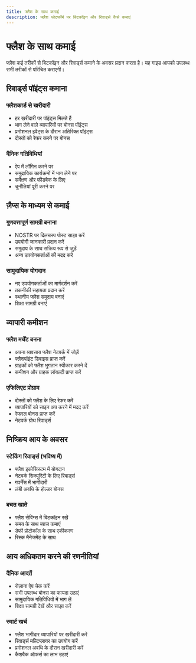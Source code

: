 ```yaml
---
title: फ्लैश के साथ कमाई
description: फ्लैश प्लेटफॉर्म पर बिटकॉइन और रिवार्ड्स कैसे कमाएं
---
```


# फ्लैश के साथ कमाई

फ्लैश कई तरीकों से बिटकॉइन और रिवार्ड्स कमाने के अवसर प्रदान करता है। यह गाइड आपको उपलब्ध सभी तरीकों से परिचित कराएगी।

## रिवार्ड्स पॉइंट्स कमाना

### फ्लैशकार्ड से खरीदारी
- हर खरीदारी पर पॉइंट्स मिलते हैं
- भाग लेने वाले व्यापारियों पर बोनस पॉइंट्स
- प्रमोशनल इवेंट्स के दौरान अतिरिक्त पॉइंट्स
- दोस्तों को रेफर करने पर बोनस

### दैनिक गतिविधियां
- ऐप में लॉगिन करने पर
- समुदायिक कार्यक्रमों में भाग लेने पर
- सर्वेक्षण और फीडबैक के लिए
- चुनौतियां पूरी करने पर

## ज़ैप्स के माध्यम से कमाई

### गुणवत्तापूर्ण सामग्री बनाना
- NOSTR पर दिलचस्प पोस्ट साझा करें
- उपयोगी जानकारी प्रदान करें
- समुदाय के साथ सक्रिय रूप से जुड़ें
- अन्य उपयोगकर्ताओं की मदद करें

### सामुदायिक योगदान
- नए उपयोगकर्ताओं का मार्गदर्शन करें
- तकनीकी सहायता प्रदान करें
- स्थानीय फ्लैश समुदाय बनाएं
- शिक्षा सामग्री बनाएं

## व्यापारी कमीशन

### फ्लैश मर्चेंट बनना
- अपना व्यवसाय फ्लैश नेटवर्क में जोड़ें
- फ्लैशपॉइंट डिवाइस प्राप्त करें
- ग्राहकों को फ्लैश भुगतान स्वीकार करने दें
- कमीशन और ग्राहक लॉयल्टी प्राप्त करें

### एफिलिएट प्रोग्राम
- दोस्तों को फ्लैश के लिए रेफर करें
- व्यापारियों को साइन अप करने में मदद करें
- रेफरल बोनस प्राप्त करें
- नेटवर्क ग्रोथ रिवार्ड्स

## निष्क्रिय आय के अवसर

### स्टेकिंग रिवार्ड्स (भविष्य में)
- फ्लैश इकोसिस्टम में योगदान
- नेटवर्क सिक्यूरिटी के लिए रिवार्ड्स
- गवर्नेंस में भागीदारी
- लंबी अवधि के होल्डर बोनस

### बचत खाते
- फ्लैश सेविंग्स में बिटकॉइन रखें
- समय के साथ ब्याज कमाएं
- डेफी प्रोटोकॉल के साथ एकीकरण
- रिस्क मैनेजमेंट के साथ

## आय अधिकतम करने की रणनीतियां

### दैनिक आदतें
- रोज़ाना ऐप चेक करें
- सभी उपलब्ध बोनस का फायदा उठाएं
- सामुदायिक गतिविधियों में भाग लें
- शिक्षा सामग्री देखें और साझा करें

### स्मार्ट खर्च
- फ्लैश भागीदार व्यापारियों पर खरीदारी करें
- रिवार्ड्स मल्टिप्लायर का उपयोग करें
- प्रमोशनल अवधि के दौरान खरीदारी करें
- कैशबैक ऑफर्स का लाभ उठाएं